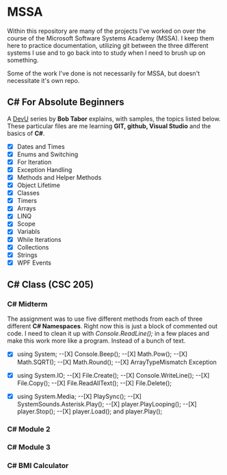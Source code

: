 # MSSA
Within this repository are many of the projects I've worked on over the course of the Microsoft Software Systems Academy (MSSA). I keep them here to practice documentation, utilizing git between the three different systems I use and to go back into to study when I need to brush up on something. 

Some of the work I've done is not necessarily for MSSA, but doesn't necessitate it's own repo. 

C# For Absolute Beginners
---------------
A [DevU](https://channel9.msdn.com/Series/CSharp-Fundamentals-for-Absolute-Beginners?l=Lvld4EQIC_2706218949) series by **Bob Tabor** explains, with samples, the topics listed below. These particular files are me learning **GIT, github, Visual Studio** and the basics of **C#**.

- [X] Dates and Times
- [X] Enums and Switching
- [X] For Iteration
- [X] Exception Handling
- [X] Methods and Helper Methods
- [X] Object Lifetime
- [X] Classes
- [X] Timers
- [X] Arrays
- [X] LINQ
- [X] Scope
- [X] Variabls
- [X] While Iterations
- [X] Collections
- [X] Strings
- [X] WPF Events

C# Class (CSC 205)
---------------
### C# Midterm
The assignment was to use five different methods from each of three different **C# Namespaces**. Right now this is just a block of commented out code. I need to clean it up with *Console.ReadLine();* in a few places and make this work more like a program. Instead of a bunch of text.

-[X] using System;
--[X] Console.Beep();
--[X] Math.Pow();
--[X] Math.SQRT();
--[X] Math.Round();
--[X] ArrayTypeMismatch Exception

-[X] using System.IO;
--[X] File.Create();
--[X] Console.WriteLine();
--[X] File.Copy();
--[X] File.ReadAllText();
--[X] File.Delete();

-[X] using System.Media;
--[X] PlaySync();
--[X] SystemSounds.Asterisk.Play();
--[X] player.PlayLooping();
--[X] player.Stop();
--[X] player.Load(); and player.Play();


### C# Module 2

### C# Module 3

### C# BMI Calculator